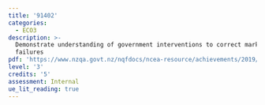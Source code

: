 ```yaml
---
title: '91402'
categories:
  - ECO3
description: >-
  Demonstrate understanding of government interventions to correct market
  failures
pdf: 'https://www.nzqa.govt.nz/nqfdocs/ncea-resource/achievements/2019/as91402.pdf'
level: '3'
credits: '5'
assessment: Internal
ue_lit_reading: true
---
```


